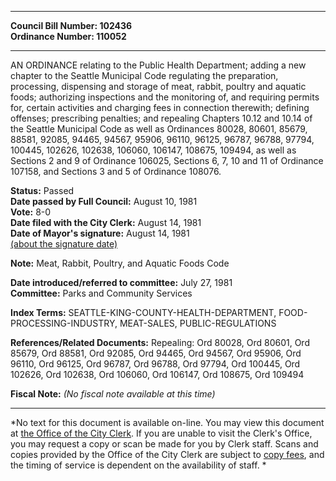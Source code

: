 * * * * *  
  
**Council Bill Number: [](#h0)[](#h2)102436**   
**Ordinance Number: 110052**  
  
* * * * *  
  
AN ORDINANCE relating to the Public Health Department; adding a new chapter to the Seattle Municipal Code regulating the preparation, processing, dispensing and storage of meat, rabbit, poultry and aquatic foods; authorizing inspections and the monitoring of, and requiring permits for, certain activities and charging fees in connection therewith; defining offenses; prescribing penalties; and repealing Chapters 10.12 and 10.14 of the Seattle Municipal Code as well as Ordinances 80028, 80601, 85679, 88581, 92085, 94465, 94567, 95906, 96110, 96125, 96787, 96788, 97794, 100445, 102626, 102638, 106060, 106147, 108675, 109494, as well as Sections 2 and 9 of Ordinance 106025, Sections 6, 7, 10 and 11 of Ordinance 107158, and Sections 3 and 5 of Ordinance 108076.  
  
**Status:** Passed   
**Date passed by Full Council:** August 10, 1981   
**Vote:** 8-0   
**Date filed with the City Clerk:** August 14, 1981   
**Date of Mayor's signature:** August 14, 1981   
[(about the signature date)](/~public/approvaldate.htm)   
  
**Note:** Meat, Rabbit, Poultry, and Aquatic Foods Code  
  
  
**Date introduced/referred to committee:** July 27, 1981   
**Committee:** Parks and Community Services   
  
**Index Terms:** SEATTLE-KING-COUNTY-HEALTH-DEPARTMENT, FOOD-PROCESSING-INDUSTRY, MEAT-SALES, PUBLIC-REGULATIONS  
  
**References/Related Documents:** Repealing: Ord 80028, Ord 80601, Ord 85679, Ord 88581, Ord 92085, Ord 94465, Ord 94567, Ord 95906, Ord 96110, Ord 96125, Ord 96787, Ord 96788, Ord 97794, Ord 100445, Ord 102626, Ord 102638, Ord 106060, Ord 106147, Ord 108675, Ord 109494  
  
**Fiscal Note:** *(No fiscal note available at this time)*  
  
* * * * *  
  
*No text for this document is available on-line. You may view this document at [the Office of the City Clerk](http://www.seattle.gov/leg/clerk/contactUs.htm). If you are unable to visit the Clerk's Office, you may request a copy or scan be made for you by Clerk staff. Scans and copies provided by the Office of the City Clerk are subject to [copy fees](http://clerk.seattle.gov/~public/clerkfees.htm), and the timing of service is dependent on the availability of staff. *  
  
  
